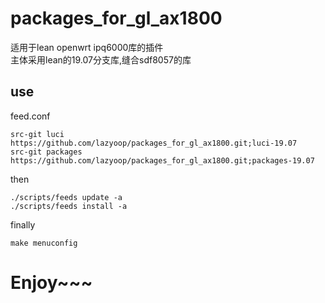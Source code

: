 # packages_for_gl_ax1800
适用于lean openwrt ipq6000库的插件      
主体采用lean的19.07分支库,缝合sdf8057的库   
## use
feed.conf    
```
src-git luci https://github.com/lazyoop/packages_for_gl_ax1800.git;luci-19.07
src-git packages https://github.com/lazyoop/packages_for_gl_ax1800.git;packages-19.07
```   
then   
```
./scripts/feeds update -a
./scripts/feeds install -a
```
finally
```
make menuconfig
```
# Enjoy~~~


